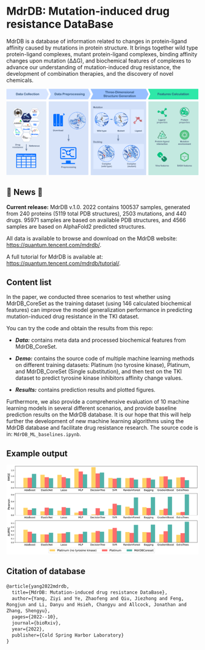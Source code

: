 # MdrDB: Mutation-induced drug resistance DataBase

MdrDB is a database of information related to changes in protein-ligand affinity caused by mutations in protein structure. It brings together wild type protein-ligand complexes, mutant protein-ligand complexes, binding affinity changes upon mutation (ΔΔG), and biochemical features of complexes to advance our understanding of mutation-induced drug resistance, the development of combination therapies, and the discovery of novel chemicals.

![workflow_0624](https://github.com/tencent-quantum-lab/MdrDB/blob/main/figure/workflow_0624.png)



## 📌 News 📌

**Current release:** MdrDB v.1.0. 2022 contains 100537 samples, generated from 240 proteins (5119 total PDB structures), 2503 mutations, and 440 drugs. 95971 samples are based on available PDB structures, and 4566 samples are based on AlphaFold2 predicted structures.

All data is available to browse and download on the MdrDB website: https://quantum.tencent.com/mdrdb/.

A full tutorial for MdrDB is available at: https://quantum.tencent.com/mdrdb/tutorial/.



## Content list

In the paper, we conducted three scenarios to test whether using MdrDB\_CoreSet as the training dataset (using 146 calculated biochemical features) can improve the model generalization performance in predicting mutation-induced drug resistance in the TKI dataset.

You can try the code and obtain the results from this repo:

- ***Data:*** contains meta data and processed biochemical features from MdrDB\_CoreSet.

- ***Demo:*** contains the source code of multiple machine learning methods on different training datasets: Platinum (no tyrosine kinase), Platinum, and MdrDB\_CoreSet (Single substitution), and then test on the TKI dataset to predict tyrosine kinase inhibitors affinity change values.

- ***Results:*** contains prediction results and plotted figures.

Furthermore, we also provide a comprehensive evaluation of 10 machine learning models in several different scenarios, and provide baseline prediction results on the MdrDB database. It is our hope that this will help further the development of new machine learning algorithms using the MdrDB database and facilitate drug resistance research. The source code is in: `MdrDB_ML_baselines.ipynb`.



## Example output



![Fig4_barplot](https://github.com/tencent-quantum-lab/MdrDB/blob/main/figure/Fig4_barplot.png)



## Citation of database

```
@article{yang2022mdrdb,
  title={MdrDB: Mutation-induced drug resistance DataBase},
  author={Yang, Ziyi and Ye, Zhaofeng and Qiu, Jiezhong and Feng, Rongjun and Li, Danyu and Hsieh, Changyu and Allcock, Jonathan and Zhang, Shengyu},
  pages={2022--10},
  journal={bioRxiv},
  year={2022},
  publisher={Cold Spring Harbor Laboratory}
}
```
